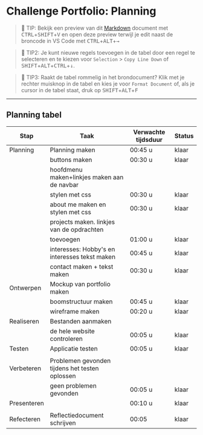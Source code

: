 # Challenge Portfolio: Planning

> :rocket: TIP: Bekijk een preview van dit [Markdown](https://guides.github.com/features/mastering-markdown/) document met <kbd>CTRL</kbd>+<kbd>SHIFT</kbd>+<kbd>V</kbd> en open deze preview terwijl je edit naast de broncode in VS Code met <kbd>CTRL</kbd>+<kbd>ALT</kbd>+<kbd>→</kbd>

> :rocket: TIP2: Je kunt nieuwe regels toevoegen in de tabel door een regel te selecteren en te kiezen voor `Selection` > `Copy Line Down` of <kbd>SHIFT</kbd>+<kbd>ALT</kbd>+<kbd>CTRL</kbd>+<kbd>↓</kbd>. 

> :rocket: TIP3: Raakt de tabel rommelig in het brondocument? Klik met je rechter muisknop in de tabel en kies je voor `Format Document` of, als je cursor in de tabel staat, druk op <kbd>SHIFT</kbd>+<kbd>ALT</kbd>+<kbd>F</kbd>

----

## Planning tabel

| Stap        | Taak                                           | Verwachte tijdsduur | Status |
| ----------- | ---------------------------------------------- | ------------------- | ------ |
| Planning    | Planning maken                                 | 00:45 u             | klaar  |
|             | buttons maken                                  | 00:30 u             | klaar  |
|             | hoofdmenu maken+linkjes maken aan de navbar    |                     |        |
|             | stylen met css                                 | 00:30 u             | klaar  |
|             | about me maken en stylen met css               | 00:30 u             | klaar  |
|             | projects maken. linkjes van de opdrachten      |                     |        |
|             | toevoegen                                      | 01:00 u             | klaar  |
|             | interesses: Hobby's en interesses tekst maken  | 00:45 u             | klaar  |
|             | contact maken + tekst maken                    | 00:30 u             | klaar  |
| Ontwerpen   | Mockup van portfolio maken                     |                     |        |
|             | boomstructuur maken                            | 00:45 u             | klaar  |
|             | wireframe maken                                | 00:20 u             | klaar  |
| Realiseren  | Bestanden aanmaken                             |                     |        |
|             | de hele website controleren                    | 00:05 u             | klaar  |
| Testen      | Applicatie testen                              | 00:05 u             | klaar  |
|             |                                                |                     |        |
| Verbeteren  | Problemen gevonden tijdens het testen oplossen |                     |        |
|             | geen problemen gevonden                        | 00:05 u             | klaar  |
| Presenteren |                                                | 00:10 u             | klaar  |
|             |                                                |                     |        |
| Refecteren  | Reflectiedocument schrijven                    | 00:05               | klaar  |
